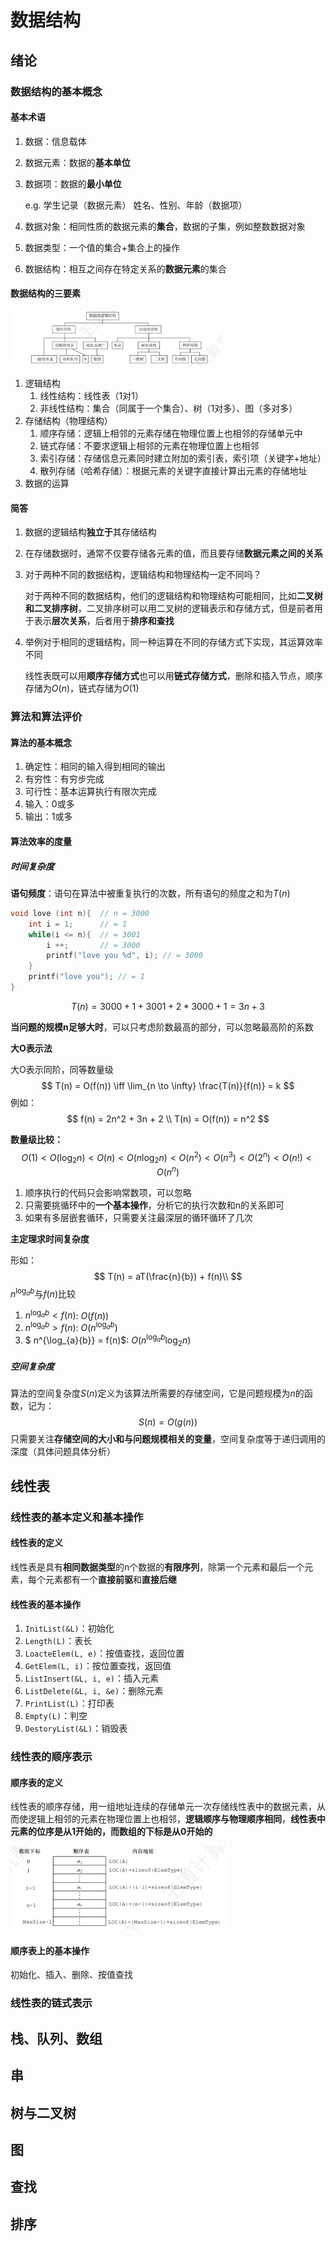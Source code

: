 # 数据结构

## 绪论

### 数据结构的基本概念

#### 基本术语

1. 数据：信息载体

2. 数据元素：数据的**基本单位**

3. 数据项：数据的**最小单位**

    e.g. 学生记录（数据元素） 姓名、性别、年龄（数据项）

4. 数据对象：相同性质的数据元素的**集合**，数据的子集，例如整数数据对象

5. 数据类型：一个值的集合+集合上的操作

6. 数据结构：相互之间存在特定关系的**数据元素**的集合

#### 数据结构的三要素

<img src="./.assets/image-20240219115355585.png" alt="image-20240219115355585" style="zoom:33%;" />

1. 逻辑结构
    1. 线性结构：线性表（1对1）
    2. 非线性结构：集合（同属于一个集合）、树（1对多）、图（多对多）
2. 存储结构（物理结构）
    1. 顺序存储：逻辑上相邻的元素存储在物理位置上也相邻的存储单元中
    2. 链式存储：不要求逻辑上相邻的元素在物理位置上也相邻
    3. 索引存储：存储信息元素同时建立附加的索引表，索引项（关键字+地址）
    4. 散列存储（哈希存储）：根据元素的关键字直接计算出元素的存储地址
3. 数据的运算

#### 简答

1. 数据的逻辑结构**独立于**其存储结构

2. 在存储数据时，通常不仅要存储各元素的值，而且要存储**数据元素之间的关系**

3. 对于两种不同的数据结构，逻辑结构和物理结构一定不同吗？

    对于两种不同的数据结构，他们的逻辑结构和物理结构可能相同，比如**二叉树和二叉排序树**，二叉排序树可以用二叉树的逻辑表示和存储方式，但是前者用于表示**层次关系**，后者用于**排序和查找**

4. 举例对于相同的逻辑结构，同一种运算在不同的存储方式下实现，其运算效率不同

    线性表既可以用**顺序存储方式**也可以用**链式存储方式**，删除和插入节点，顺序存储为$O(n)$，链式存储为$O(1)$

    

### 算法和算法评价

#### 算法的基本概念

1. 确定性：相同的输入得到相同的输出
2. 有穷性：有穷步完成
3. 可行性：基本运算执行有限次完成
4. 输入：0或多
5. 输出：1或多

#### 算法效率的度量

##### 时间复杂度

**语句频度**：语句在算法中被重复执行的次数，所有语句的频度之和为$T(n)$

```C++
void love (int n){  // n = 3000
    int i = 1;      // = 1
    while(i <= n){  // = 3001
        i ++;       // = 3000
        printf("love you %d", i); // = 3000
    }
    printf("love you"); // = 1
}
```

$$
T(n)= 3000 + 1 + 3001 + 2 * 3000 + 1 = 3n + 3
$$

**当问题的规模n足够大时**，可以只考虑阶数最高的部分，可以忽略最高阶的系数

**大O表示法**

大O表示同阶，同等数量级
$$
T(n) = O(f(n)) \iff \lim_{n \to \infty} \frac{T(n)}{f(n)} = k
$$
例如：
$$
f(n) = 2n^2 + 3n + 2 \\
T(n) = O(f(n)) = n^2
$$


**数量级比较：**
$$
O(1) \lt O(\log_2{n}) \lt O(n) \lt O(n\log_2{n}) \lt O(n^2) \lt O(n^3) \lt O(2^n) \lt O(n!) \lt O(n^n)
$$

1. 顺序执行的代码只会影响常数项，可以忽略
2. 只需要挑循环中的**一个基本操作**，分析它的执行次数和n的关系即可
3. 如果有多层嵌套循环，只需要关注最深层的循环循环了几次

**主定理求时间复杂度**

形如：
$$
T(n) = aT(\frac{n}{b}) + f(n)\\
$$
$n^{\log_{a}{b}}$与$f(n)$比较

1. $n^{\log_{a}{b}} \lt f(n)$: $O(f(n))$
2. $n^{\log_{a}{b}} \gt f(n)$: $O(n^{\log_{a}{b}})$
3. $ n^{\log_{a}{b}} = f(n)$: $O(n^{\log_{a}{b}}\log_2{n})$




##### 空间复杂度

算法的空间复杂度$S(n)$定义为该算法所需要的存储空间，它是问题规模为$n$的函数，记为：
$$
S(n) = O(g(n))
$$
只需要关注**存储空间的大小和与问题规模相关的变量**，空间复杂度等于递归调用的深度（具体问题具体分析）



## 线性表

### 线性表的基本定义和基本操作

#### 线性表的定义

线性表是具有**相同数据类型**的n个数据的**有限序列**，除第一个元素和最后一个元素，每个元素都有一个**直接前驱**和**直接后继**

#### 线性表的基本操作

1. `InitList(&L)`：初始化
2. `Length(L)`：表长
3. `LoacteElem(L, e)`：按值查找，返回位置
4. `GetElem(L, i)`：按位置查找，返回值
5. `ListInsert(&L, i, e)`：插入元素
6. `ListDelete(&L, i, &e)`：删除元素
7. `PrintList(L)`：打印表
8. `Empty(L)`：判空
9. `DestoryList(&L)`：销毁表

### 线性表的顺序表示

#### 顺序表的定义

线性表的顺序存储，用一组地址连续的存储单元一次存储线性表中的数据元素，从而使逻辑上相邻的元素在物理位置上也相邻，**逻辑顺序与物理顺序相同**，**线性表中元素的位序是从1开始的，而数组的下标是从0开始的**

<img src="./.assets/image-20240301151044487.png" alt="image-20240301151044487" style="zoom:50%;" />

#### 顺序表上的基本操作

初始化、插入、删除、按值查找

### 线性表的链式表示

## 栈、队列、数组

## 串

## 树与二叉树

## 图

## 查找

## 排序



# 
